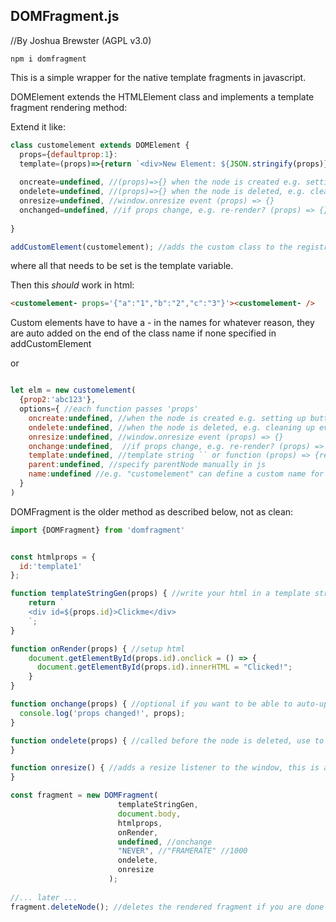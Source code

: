 ## DOMFragment.js
//By Joshua Brewster (AGPL v3.0)


`npm i domfragment`


This is a simple wrapper for the native template fragments in javascript.

DOMElement extends the HTMLElement class and implements a template fragment rendering method:


Extend it like:
```js
class customelement extends DOMElement { 
  props={defaultprop:1}:
  template=(props)=>{return `<div>New Element: ${JSON.stringify(props)}</div>`} 
         
  oncreate=undefined, //(props)=>{} when the node is created e.g. setting up buttons (props) => {}
  ondelete=undefined, //(props)=>{} when the node is deleted, e.g. cleaning up events (props) => {}
  onresize=undefined, //window.onresize event (props) => {}
  onchanged=undefined, //if props change, e.g. re-render? (props) => {}. Using past tense to not conflict with built in onchange event in most elements
  
}

addCustomElement(customelement); //adds the custom class to the registry before instantiating the new element
```
 
where all that needs to be set is the template variable.

Then this *should* work in html:

```html
<customelement- props='{"a":"1","b":"2","c":"3"}'><customelement- /> 
```

Custom elements have to have a - in the names for whatever reason, they are auto added on the end of the class name if none specified in addCustomElement

or

```js

let elm = new customelement(
  {prop2:'abc123'},
  options={ //each function passes 'props'        
    oncreate:undefined, //when the node is created e.g. setting up buttons (props) => {}
    ondelete:undefined, //when the node is deleted, e.g. cleaning up events (props) => {}
    onresize:undefined, //window.onresize event (props) => {}
    onchange:undefined,  //if props change, e.g. re-render? (props) => {}
    template:undefined, //template string `` or function (props) => {return `e.g. ${props}`;}
    parent:undefined, //specify parentNode manually in js
    name:undefined //e.g. "customelement" can define a custom name for the element here instead of using the class name. Removes need to extend the class
  }
)

```


DOMFragment is the older method as described below, not as clean:


```js
import {DOMFragment} from 'domfragment'


const htmlprops = {
  id:'template1'
};

function templateStringGen(props) { //write your html in a template string
    return `
    <div id=${props.id}>Clickme</div>
    `;
}

function onRender(props) { //setup html
    document.getElementById(props.id).onclick = () => { 
      document.getElementById(props.id).innerHTML = "Clicked!"; 
    }
}

function onchange(props) { //optional if you want to be able to auto-update the html with changes to the properties, not recommended if you only want to update single divs
  console.log('props changed!', props);
}

function ondelete(props) { //called before the node is deleted, use to clean up animation loops and event listeners
}

function onresize() { //adds a resize listener to the window, this is automatically cleaned up when you delete the node.
}

const fragment = new DOMFragment(
                        templateStringGen,
                        document.body,
                        htmlprops,
                        onRender,
                        undefined, //onchange
                        "NEVER", //"FRAMERATE" //1000
                        ondelete,
                        onresize
                      ); 
                      
//... later ...
fragment.deleteNode(); //deletes the rendered fragment if you are done with it.


```
